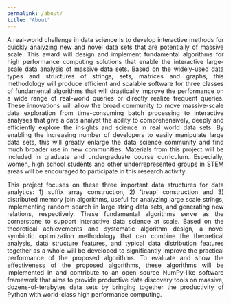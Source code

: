 ```yaml
---
permalink: /about/
title: "About"
---
```

<p align="justify">
A real-world challenge in data science is to develop interactive methods for quickly analyzing new and novel data sets that are potentially of massive scale. This award will design and implement fundamental algorithms for high performance computing solutions that enable the interactive large-scale data analysis of massive data sets. Based on the widely-used data types and structures of strings, sets, matrices and graphs, this methodology will produce efficient and scalable software for three classes of fundamental algorithms that will drastically improve the performance on a wide range of real-world queries or directly realize frequent queries. These innovations will allow the broad community to move massive-scale data exploration from time-consuming batch processing to interactive analyses that give a data analyst the ability to comprehensively, deeply and efficiently explore the insights and science in real world data sets. By enabling the increasing number of developers to easily manipulate large data sets, this will greatly enlarge the data science community and find much broader use in new communities. Materials from this project will be included in graduate and undergraduate course curriculum. Especially, women, high school students and other underrepresented groups in STEM areas will be encouraged to participate in this research activity.
</p>

<p align="justify">
This project focuses on these three important data structures for data analytics: 1) suffix array construction, 2) 'treap' construction and 3) distributed memory join algorithms, useful for analyzing large scale strings, implementing random search in large string data sets, and generating new relations, respectively. These fundamental algorithms serve as the cornerstone to support interactive data science at scale. Based on the theoretical achievements and systematic algorithm design, a novel symbiotic optimization methodology that can combine the theoretical analysis, data structure features, and typical data distribution features together as a whole will be developed to significantly improve the practical performance of the proposed algorithms. To evaluate and show the effectiveness of the proposed algorithms, these algorithms will be implemented in and contribute to an open source NumPy-like software framework that aims to provide productive data discovery tools on massive, dozens-of-terabytes data sets by bringing together the productivity of Python with world-class high performance computing.
</p>